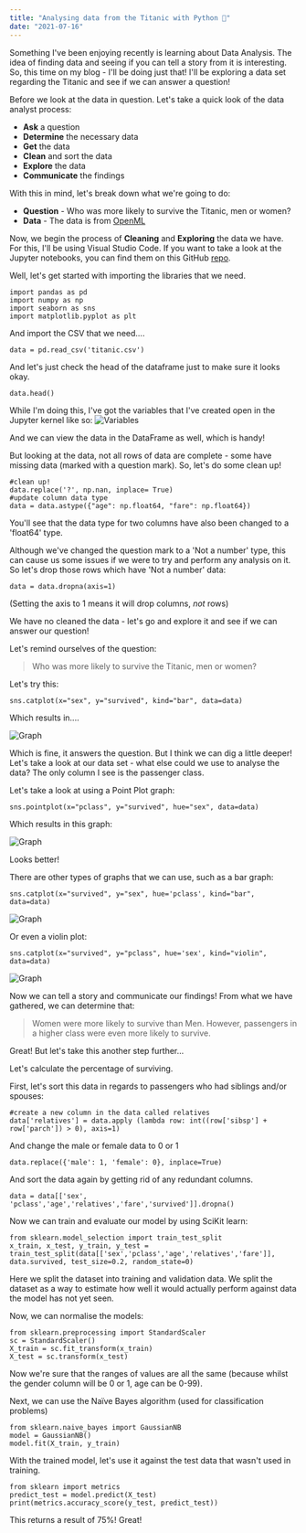```yaml
---
title: "Analysing data from the Titanic with Python 🐍"
date: "2021-07-16"
---
```


Something I've been enjoying recently is learning about Data Analysis. The idea of finding data and seeing if you can tell a story from it is interesting. So, this time on my blog - I'll be doing just that! I'll be exploring a data set regarding the Titanic and see if we can answer a question!

Before we look at the data in question. Let's take a quick look of the data analyst process:

- __Ask__ a question
- __Determine__ the necessary data
- __Get__ the data
- __Clean__ and sort the data
- __Explore__ the data
- __Communicate__ the findings

With this in mind, let's break down what we're going to do:

- __Question__ - Who was more likely to survive the Titanic, men or women?
- __Data__ - The data is from [OpenML](https://www.openml.org/d/40945)

Now, we begin the process of __Cleaning__ and __Exploring__ the data we have. For this, I'll be using Visual Studio Code. If you want to take a look at the Jupyter notebooks, you can find them on this GitHub [repo](https://github.com/JB-26).

Well, let's get started with importing the libraries that we need.

```
import pandas as pd
import numpy as np
import seaborn as sns
import matplotlib.pyplot as plt
```

And import the CSV that we need....

```
data = pd.read_csv('titanic.csv')
```

And let's just check the head of the dataframe just to make sure it looks okay.

```
data.head()
```

While I'm doing this, I've got the variables that I've created open in the Jupyter kernel like so:
![Variables](https://i.imgur.com/wOnuXDt.jpg)

And we can view the data in the DataFrame as well, which is handy!

But looking at the data, not all rows of data are complete - some have missing data (marked with a question mark). So, let's do some clean up!

```
#clean up!
data.replace('?', np.nan, inplace= True)
#update column data type
data = data.astype({"age": np.float64, "fare": np.float64})
```

You'll see that the data type for two columns have also been changed to a 'float64' type.

Although we've changed the question mark to a 'Not a number' type, this can cause us some issues if we were to try and perform any analysis on it. So let's drop those rows which have 'Not a number' data:

```
data = data.dropna(axis=1)
```

(Setting the axis to 1 means it will drop columns, _not_ rows)

We have no cleaned the data - let's go and explore it and see if we can answer our question!

Let's remind ourselves of the question:

<blockquote>
Who was more likely to survive the Titanic, men or women?
</blockquote>

Let's try this:
```
sns.catplot(x="sex", y="survived", kind="bar", data=data)
```

Which results in....

![Graph](https://i.imgur.com/B2ma9fn.jpg)

Which is fine, it answers the question. But I think we can dig a little deeper! Let's take a look at our data set - what else could we use to analyse the data? The only column I see is the passenger class.

Let's take a look at using a Point Plot graph:
```
sns.pointplot(x="pclass", y="survived", hue="sex", data=data)
```

Which results in this graph:

![Graph](https://i.imgur.com/PqBZPcS.jpg)

Looks better!

There are other types of graphs that we can use, such as a bar graph:

```
sns.catplot(x="survived", y="sex", hue='pclass', kind="bar", data=data)
```

![Graph](https://i.imgur.com/VuwTfwI.jpg)

Or even a violin plot:

```
sns.catplot(x="survived", y="pclass", hue='sex', kind="violin", data=data)
```

![Graph](https://i.imgur.com/OYEK6DU.jpg)

Now we can tell a story and communicate our findings! From what we have gathered, we can determine that:

<blockquote>
Women were more likely to survive than Men. However, passengers in a higher class were even more likely to survive.
</blockquote>

Great! But let's take this another step further...

Let's calculate the percentage of surviving.

First, let's sort this data in regards to passengers who had siblings and/or spouses:

```
#create a new column in the data called relatives
data['relatives'] = data.apply (lambda row: int((row['sibsp'] + row['parch']) > 0), axis=1)
```

And change the male or female data to 0 or 1

```
data.replace({'male': 1, 'female': 0}, inplace=True)
```

And sort the data again by getting rid of any redundant columns.

```
data = data[['sex', 'pclass','age','relatives','fare','survived']].dropna()
```

Now we can train and evaluate our model by using SciKit learn:

```
from sklearn.model_selection import train_test_split
x_train, x_test, y_train, y_test = train_test_split(data[['sex','pclass','age','relatives','fare']], data.survived, test_size=0.2, random_state=0)
```

Here we split the dataset into training and validation data. We split the dataset as a way to estimate how well it would actually perform against data the model has not yet seen.

Now, we can normalise the models:

```
from sklearn.preprocessing import StandardScaler
sc = StandardScaler()
X_train = sc.fit_transform(x_train)
X_test = sc.transform(x_test)
```
Now we're sure that the ranges of values are all the same (because whilst the gender column will be 0 or 1, age can be 0-99).

Next, we can use the Naïve Bayes algorithm (used for classification problems)

```
from sklearn.naive_bayes import GaussianNB
model = GaussianNB()
model.fit(X_train, y_train)
```

With the trained model, let's use it against the test data that wasn't used in training.

```
from sklearn import metrics
predict_test = model.predict(X_test)
print(metrics.accuracy_score(y_test, predict_test))
```

This returns a result of 75%! Great!